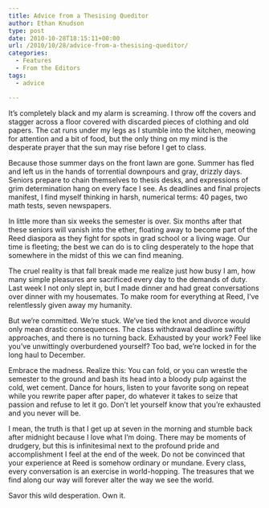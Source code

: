 ```yaml
---
title: Advice from a Thesising Queditor
author: Ethan Knudson
type: post
date: 2010-10-28T18:15:11+00:00
url: /2010/10/28/advice-from-a-thesising-queditor/
categories:
  - Features
  - From the Editors
tags:
  - advice

---
```

It&#8217;s completely black and my alarm is screaming. I throw off the covers and stagger across a floor covered with discarded pieces of clothing and old papers. The cat runs under my legs as I stumble into the kitchen, meowing for attention and a bit of food, but the only thing on my mind is the desperate prayer that the sun may rise before I get to class.

Because those summer days on the front lawn are gone. Summer has fled and left us in the hands of torrential downpours and gray, drizzly days. Seniors prepare to chain themselves to thesis desks, and expressions of grim determination hang on every face I see. As deadlines and final projects manifest, I find myself thinking in harsh, numerical terms: 40 pages, two math tests, seven newspapers.

In little more than six weeks the semester is over. Six months after that these seniors will vanish into the ether, floating away to become part of the Reed diaspora as they fight for spots in grad school or a living wage. Our time is fleeting; the best we can do is to cling desperately to the hope that somewhere in the midst of this we can find meaning.

The cruel reality is that fall break made me realize just how busy I am, how many simple pleasures are sacrificed every day to the demands of duty. Last week I not only slept in, but I made dinner and had great conversations over dinner with my housemates. To make room for everything at Reed, I&#8217;ve relentlessly given away my humanity.

But we&#8217;re committed. We&#8217;re stuck. We&#8217;ve tied the knot and divorce would only mean drastic consequences. The class withdrawal deadline swiftly approaches, and there is no turning back. Exhausted by your work? Feel like you&#8217;ve unwittingly overburdened yourself? Too bad, we&#8217;re locked in for the long haul to December.

Embrace the madness. Realize this: You can fold, or you can wrestle the semester to the ground and bash its head into a bloody pulp against the cold, wet cement. Dance for hours, listen to your favorite song on repeat while you rewrite paper after paper, do whatever it takes to seize that passion and refuse to let it go. Don&#8217;t let yourself know that you&#8217;re exhausted and you never will be.

I mean, the truth is that I get up at seven in the morning and stumble back after midnight because I love what I&#8217;m doing. There may be moments of drudgery, but this is infinitesimal next to the profound pride and accomplishment I feel at the end of the week. Do not be convinced that your experience at Reed is somehow ordinary or mundane. Every class, every conversation is an exercise in world-hopping. The treasures that we find along our way will forever alter the way we see the world.

Savor this wild desperation. Own it.